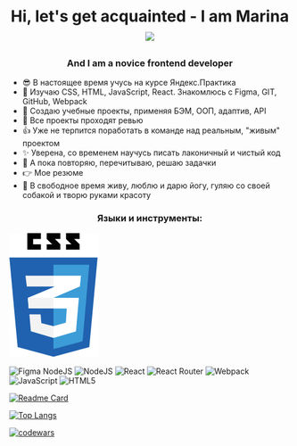 <h1 align="center">Hi, let's get acquainted - I am Marina</a> 
 <img src="https://github.com/blackcater/blackcater/raw/main/images/Hi.gif" height="26"/></h1>
 <h3 align="center">And I am a novice frontend developer</h3>
 
 
 - :sunglasses: В настоящее время учусь на курсе Яндекс.Практика
 - :memo:  Изучаю CSS, HTML, JavaScript, React. Знакомлюсь с Figma, GIT, GitHub, Webpack
 - :hammer: Создаю учебные проекты, применяя БЭМ, ООП, адаптив, API
 - :eyes: Все проекты проходят ревью
 - :thumbsup:  Уже не терпится поработать в команде над реальным, "живым" проектом
 - :sparkles: Уверена, со временем научусь писать лаконичный и чистый код
 - :muscle:  А пока повторяю, перечитываю, решаю задачки
 - :point_right: Мое резюме
 - :dancer: В свободное время живу, люблю и дарю йогу, гуляю со своей собакой и творю руками красоту
 
 
 <h3 align="center">Языки и инструменты:</h3>
 
<img src="./image/css3.svg">
 
 ![Figma](https://img.shields.io/badge/figma-%23F24E1E.svg?style=for-the-badge&logo=figma&logoColor=white)
 NodeJS	![NodeJS](https://img.shields.io/badge/node.js-6DA55F?style=for-the-badge&logo=node.js&logoColor=white)
 ![React](https://img.shields.io/badge/react-%2320232a.svg?style=for-the-badge&logo=react&logoColor=%2361DAFB)
 ![React Router](https://img.shields.io/badge/React_Router-CA4245?style=for-the-badge&logo=react-router&logoColor=white)
 	![Webpack](https://img.shields.io/badge/webpack-%238DD6F9.svg?style=for-the-badge&logo=webpack&logoColor=black)
  ![JavaScript](https://img.shields.io/badge/javascript-%23323330.svg?style=for-the-badge&logo=javascript&logoColor=%23F7DF1E)
  ![HTML5](https://img.shields.io/badge/html5-%23E34F26.svg?style=for-the-badge&logo=html5&logoColor=white)
                    
                

<!-- Ссылки -->
<!-- на репозиторий -->
[![Readme Card](https://github-readme-stats.vercel.app/api/pin/?username=gutmalina&repo=russian-travel)](https://github.com/gutmalina/russian-travel)

<!-- на статистику подровная версия -->
[![Top Langs](https://github-readme-stats.vercel.app/api/top-langs/?username=gutmalina)](https://github.com/gutmalina/github-readme-stats)

<!-- на Codewars Большой (large):   -->
[![codewars](https://www.codewars.com/users/gutmalina/badges/large)](https://www.codewars.com/users/gutmalina/badges/large)   



<!-- не используется -->

<!-- ### Hi there 👋 -->

<!---ссылка на статистику Для компактной версии-->
<!-- [![Top Langs](https://github-readme-stats.vercel.app/api/top-langs/?username=gutmalina&layout=compact)](https://github.com/gutmalina/github-readme-stats) -->

<!-- ссылка на Codewars Маленький (small):   -->
<!-- [![codewars](https://www.codewars.com/users/gutmalina/badges/small)](https://www.codewars.com/users/gutmalina/badges/small)  -->

<!-- ссылка на Codewars Крошечный (micro):   -->
<!-- [![codewars](https://www.codewars.com/users/gutmalina/badges/micro)](https://www.codewars.com/users/gutmalina/badges/micro) -->
